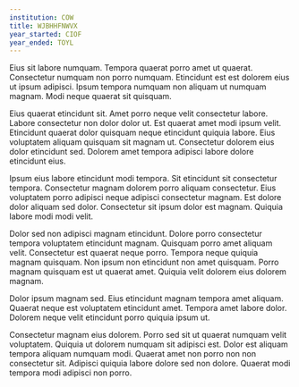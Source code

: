```yaml
---
institution: COW
title: WJBHHFNWVX
year_started: CIOF
year_ended: TOYL
---
```


Eius sit labore numquam. Tempora quaerat porro amet ut quaerat. Consectetur numquam non porro numquam. Etincidunt est est dolorem eius ut ipsum adipisci. Ipsum tempora numquam non aliquam ut numquam magnam. Modi neque quaerat sit quisquam.

Eius quaerat etincidunt sit. Amet porro neque velit consectetur labore. Labore consectetur non dolor dolor ut. Est quaerat amet modi ipsum velit. Etincidunt quaerat dolor quisquam neque etincidunt quiquia labore. Eius voluptatem aliquam quisquam sit magnam ut. Consectetur dolorem eius dolor etincidunt sed. Dolorem amet tempora adipisci labore dolore etincidunt eius.

Ipsum eius labore etincidunt modi tempora. Sit etincidunt sit consectetur tempora. Consectetur magnam dolorem porro aliquam consectetur. Eius voluptatem porro adipisci neque adipisci consectetur magnam. Est dolore dolor aliquam sed dolor. Consectetur sit ipsum dolor est magnam. Quiquia labore modi modi velit.

Dolor sed non adipisci magnam etincidunt. Dolore porro consectetur tempora voluptatem etincidunt magnam. Quisquam porro amet aliquam velit. Consectetur est quaerat neque porro. Tempora neque quiquia magnam quisquam. Non ipsum non etincidunt non amet quisquam. Porro magnam quisquam est ut quaerat amet. Quiquia velit dolorem eius dolorem magnam.

Dolor ipsum magnam sed. Eius etincidunt magnam tempora amet aliquam. Quaerat neque est voluptatem etincidunt amet. Tempora amet labore dolor. Dolorem neque velit etincidunt porro quiquia ipsum ut.

Consectetur magnam eius dolorem. Porro sed sit ut quaerat numquam velit voluptatem. Quiquia ut dolorem numquam sit adipisci est. Dolor est aliquam tempora aliquam numquam modi. Quaerat amet non porro non non consectetur sit. Adipisci quiquia labore dolore sed non dolore. Quaerat modi tempora modi adipisci non porro.
    
